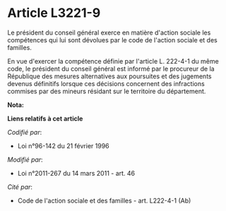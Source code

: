 # Article L3221-9

Le président du conseil général exerce en matière d'action sociale les compétences qui lui sont dévolues par le code de
l'action sociale et des familles. 

En vue d'exercer la compétence définie par l'article L. 222-4-1 du même code, le président du conseil général est informé par
le procureur de la République des mesures alternatives aux poursuites et des jugements devenus définitifs lorsque ces
décisions concernent des infractions commises par des mineurs résidant sur le territoire du département.

**Nota:**



**Liens relatifs à cet article**

_Codifié par_:

  - Loi n°96-142 du 21 février 1996

_Modifié par_:

  - Loi n°2011-267 du 14 mars 2011 - art. 46

_Cité par_:

  - Code de l'action sociale et des familles - art. L222-4-1 (Ab)
